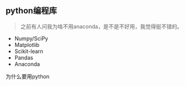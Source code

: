 ## python编程库

>之前有人问我为啥不用anaconda，是不是不好用，我觉得挺不错的。  

- Numpy/SciPy
- Matplotlib
- Scikit-learn
- Pandas
- Anaconda

为什么要用python
